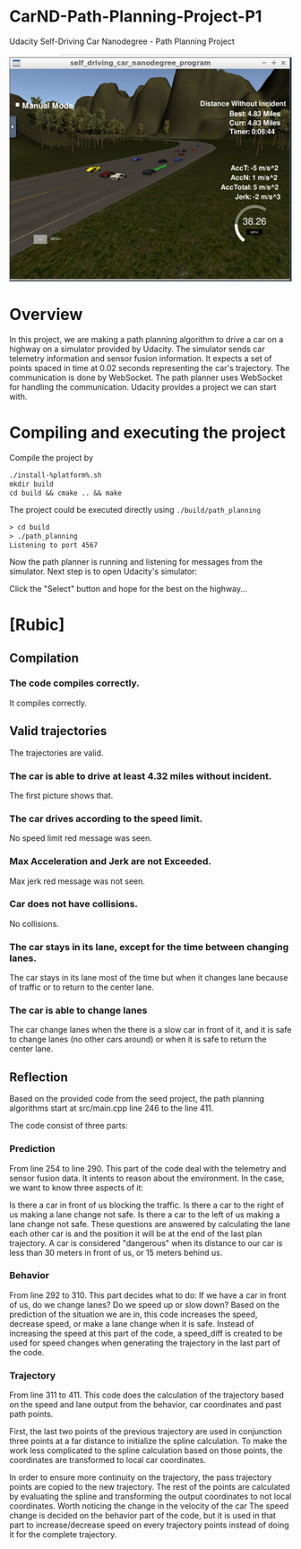 # CarND-Path-Planning-Project-P1
Udacity Self-Driving Car Nanodegree - Path Planning Project

![Driving](./images/itworks.PNG)

# Overview

In this project, we are making a path planning algorithm to drive a car on a highway on a simulator provided by Udacity. The simulator sends car telemetry information and sensor fusion information. It expects a set of points spaced in time at 0.02 seconds representing the car's trajectory. The communication is done by WebSocket. The path planner uses WebSocket for handling the communication. Udacity provides a project we can start with.

# Compiling and executing the project

Compile the project by

```
./install-%platform%.sh
mkdir build
cd build && cmake .. && make
```

The project could be executed directly using `./build/path_planning`

```
> cd build
> ./path_planning
Listening to port 4567
```

Now the path planner is running and listening for messages from the simulator. Next step is to open Udacity's simulator:


Click the "Select" button and hope for the best on the highway...

# [Rubic]

## Compilation

### The code compiles correctly.
It compiles correctly.

## Valid trajectories
The trajectories are valid.

### The car is able to drive at least 4.32 miles without incident.
The first picture shows that.

### The car drives according to the speed limit.
No speed limit red message was seen.

### Max Acceleration and Jerk are not Exceeded.
Max jerk red message was not seen.

### Car does not have collisions.
No collisions.

### The car stays in its lane, except for the time between changing lanes.
The car stays in its lane most of the time but when it changes lane because of traffic or to return to the center lane.

### The car is able to change lanes
The car change lanes when the there is a slow car in front of it, and it is safe to change lanes (no other cars around) or when it is safe to return the center lane.

## Reflection

Based on the provided code from the seed project, the path planning algorithms start at src/main.cpp line 246 to the line 411.

The code consist of three parts:

### Prediction
From line 254 to line 290. This part of the code deal with the telemetry and sensor fusion data. It intents to reason about the environment. In the case, we want to know three aspects of it:

Is there a car in front of us blocking the traffic.
Is there a car to the right of us making a lane change not safe.
Is there a car to the left of us making a lane change not safe.
These questions are answered by calculating the lane each other car is and the position it will be at the end of the last plan trajectory. A car is considered "dangerous" when its distance to our car is less than 30 meters in front of us, or 15 meters behind us.

### Behavior
From line 292 to 310. This part decides what to do:
If we have a car in front of us, do we change lanes?
Do we speed up or slow down?
Based on the prediction of the situation we are in, this code increases the speed, decrease speed, or make a lane change when it is safe. Instead of increasing the speed at this part of the code, a speed_diff is created to be used for speed changes when generating the trajectory in the last part of the code.

### Trajectory
From line 311 to 411. This code does the calculation of the trajectory based on the speed and lane output from the behavior, car coordinates and past path points.

First, the last two points of the previous trajectory are used in conjunction three points at a far distance to initialize the spline calculation. To make the work less complicated to the spline calculation based on those points, the coordinates are transformed to local car coordinates.

In order to ensure more continuity on the trajectory, the pass trajectory points are copied to the new trajectory. The rest of the points are calculated by evaluating the spline and transforming the output coordinates to not local coordinates. Worth noticing the change in the velocity of the car  The speed change is decided on the behavior part of the code, but it is used in that part to increase/decrease speed on every trajectory points instead of doing it for the complete trajectory.
